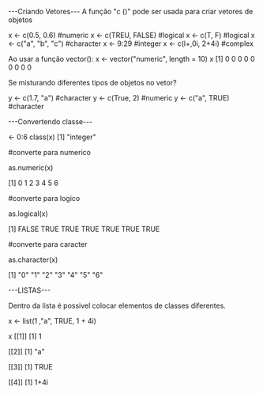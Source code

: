 ---Criando Vetores---
A função "c ()" pode ser usada para criar vetores de objetos

x <- c(0.5, 0.6) #numeric
x <- c(TREU, FALSE) #logical
x <- c(T, F) #logical
x <- c("a", "b", "c") #character
x <- 9:29 #integer
x <- c(l+,0i, 2+4i) #complex

Ao usar a função vector():
x <- vector("numeric", length = 10)
x [1] 0 0 0 0 0 0 0 0 0


Se misturando diferentes tipos de objetos no vetor?
  
y <- c(1.7, "a") #character
y <- c(True, 2) #numeric 
y <- c("a", TRUE) #character 

---Convertendo classe---
  
<- 0:6
class(x)
[1] "integer"


#converte para numerico

as.numeric(x) 

[1] 0 1 2 3 4 5 6


#converte para logico

as.logical(x) 

[1] FALSE TRUE TRUE TRUE TRUE TRUE TRUE


#converte para caracter

as.character(x) 

[1] "0" "1" "2" "3" "4" "5" "6"

---LISTAS---

Dentro da lista é possivel colocar elementos de classes diferentes.

x <- list(1 ,"a", TRUE, 1 + 4i)

x
[[1]]
[1] 1

[[2]]
[1] "a"

[[3]]
[1] TRUE

[[4]]
[1] 1+4i

